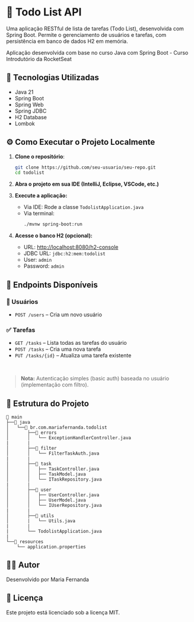 # 📝 Todo List API

Uma aplicação RESTful de lista de tarefas (Todo List), desenvolvida com Spring Boot. Permite o gerenciamento de usuários e tarefas, com persistência em banco de dados H2 em memória.

Aplicação desenvolvida com base no curso Java com Spring Boot - Curso Introdutório da RocketSeat


## 🚀 Tecnologias Utilizadas

- Java 21
- Spring Boot
- Spring Web
- Spring JDBC
- H2 Database
- Lombok

## ⚙️ Como Executar o Projeto Localmente

1. **Clone o repositório**:
   ```bash
   git clone https://github.com/seu-usuario/seu-repo.git
   cd todolist
   ```

2. **Abra o projeto em sua IDE (IntelliJ, Eclipse, VSCode, etc.)**

3. **Execute a aplicação:**
    - Via IDE: Rode a classe `TodolistApplication.java`
    - Via terminal:
      ```bash
      ./mvnw spring-boot:run
      ```

4. **Acesse o banco H2 (opcional):**
    - URL: [http://localhost:8080/h2-console](http://localhost:8080/h2-console)
    - JDBC URL: `jdbc:h2:mem:todolist`
    - User: `admin`
    - Password: `admin`


## 📍 Endpoints Disponíveis

### 🙋 Usuários
- `POST /users` – Cria um novo usuário

### ✅ Tarefas

- `GET /tasks` – Lista todas as tarefas do usuário
- `POST /tasks` – Cria uma nova tarefa
- `PUT /tasks/{id}` – Atualiza uma tarefa existente

<br>

> **Nota:** Autenticação simples (basic auth) baseada no usuário (implementação com filtro).


## 📂 Estrutura do Projeto

```
📁 main
├──📁 java
│   └──📁 br.com.mariafernanda.todolist 
│       ├──📁 errors
│       │   └── ExceptionHandlerController.java
|       |
│       ├──📁 filter
│       │   └── FilterTaskAuth.java
|       | 
│       ├──📁 task
│       │   ├── TaskController.java
│       │   ├── TaskModel.java
│       │   └── ITaskRepository.java
|       | 
│       ├──📁 user
│       │   ├── UserController.java
│       │   ├── UserModel.java
│       │   └── IUserRepository.java
|       | 
│       ├──📁 utils
│       |   └── Utils.java
|       | 
|       └── TodolistApplication.java
|       
└──📁 resources
    └── application.properties
```

## 👩‍💻 Autor

Desenvolvido por Maria Fernanda

## 📄 Licença

Este projeto está licenciado sob a licença MIT.
